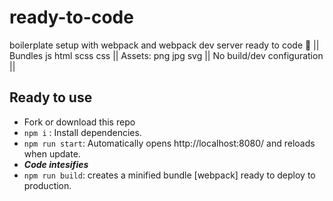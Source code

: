# ready-to-code

boilerplate setup with webpack and webpack dev server ready to code 🚀 || Bundles js html scss css || Assets: png jpg svg || No build/dev configuration || 

## Ready to use

- Fork or download this repo
- `npm i` : Install dependencies.
- `npm run start`: Automatically opens http://localhost:8080/ and reloads when update.
-  ***Code intesifies***
- `npm run build`: creates a minified bundle [webpack] ready to deploy to production.

